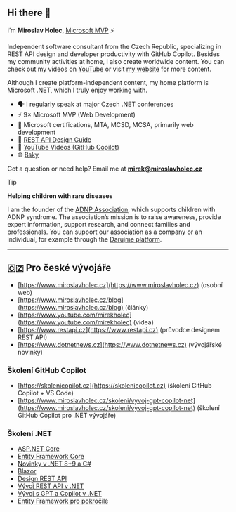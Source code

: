 ## Hi there 👋

I’m **Miroslav Holec**, [Microsoft MVP](https://mvp.microsoft.com/en-US/MVP/profile/b1e68991-de7e-e611-80f8-c4346badb51c) ⚡️

Independent software consultant from the Czech Republic, specializing in REST API design and developer productivity with GitHub Copilot. Besides my community activities at home, I also create worldwide content. You can check out my videos on [YouTube](https://www.youtube.com/@mirekholecdev) or visit [my website](https://www.mirekholec.dev) for more content.

Although I create platform-independent content, my home platform is Microsoft .NET, which I truly enjoy working with.

- 🗣️ I regularly speak at major Czech .NET conferences
- ⚡️ 9× Microsoft MVP (Web Development)
- 🌟 Microsoft certifications, MTA, MCSD, MCSA, primarily web development
- 📝 [REST API Design Guide](https://www.mirekholec.dev/rest-api-guide/)
- 🎥 [YouTube Videos (GitHub Copilot)](https://www.youtube.com/@mirekholecdev)
- 🌐 [Bsky](https://bsky.app/profile/mirekholec.dev)

Got a question or need help? Email me at **mirek@miroslavholec.cz**


> [!TIP]  
> **Helping children with rare diseases**  
>  
> I am the founder of the [ADNP Association](https://adnpasociace.cz), which supports children with ADNP syndrome. The association’s mission is to raise awareness, provide expert information, support research, and connect families and professionals. You can support our association as a company or an individual, for example through the [Darujme platform](https://www.darujme.cz/darovat/1211106?frequency=once&widget=1205194).



---

## 🇨🇿 Pro české vývojáře

- [https://www.miroslavholec.cz](https://www.miroslavholec.cz) (osobní web)
- [https://www.miroslavholec.cz/blog](https://www.miroslavholec.cz/blog) (články)
- [https://www.youtube.com/mirekholec](https://www.youtube.com/mirekholec) (videa)
- [https://www.restapi.cz](https://www.restapi.cz) (průvodce designem REST API)
- [https://www.dotnetnews.cz](https://www.dotnetnews.cz) (vývojářské novinky)

### Školení GitHub Copilot
- [https://skolenicopilot.cz](https://skolenicopilot.cz) (školení GitHub Copilot + VS Code)
- [https://www.miroslavholec.cz/skoleni/vyvoj-gpt-copilot-net](https://www.miroslavholec.cz/skoleni/vyvoj-gpt-copilot-net) (školení GitHub Copilot pro .NET vývojáře)


### Školení .NET

- [ASP.NET Core](https://www.miroslavholec.cz/skoleni/asp-net-core)
- [Entity Framework Core](https://www.miroslavholec.cz/skoleni/entity-framework-core)
- [Novinky v .NET 8+9 a C#](https://www.miroslavholec.cz/skoleni/novinky-net-9-a-csharp)
- [Blazor](https://www.miroslavholec.cz/skoleni/blazor)
- [Design REST API](https://www.miroslavholec.cz/skoleni/rest-api-design)
- [Vývoj REST API v .NET](https://www.miroslavholec.cz/skoleni/vyvoj-rest-api-v-net)
- [Vývoj s GPT a Copilot v .NET](https://www.miroslavholec.cz/skoleni/vyvoj-gpt-copilot-net)
- [Entity Framework pro pokročilé](https://www.miroslavholec.cz/skoleni/entity-framework-pro-pokrocile)
